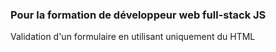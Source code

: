 ### Pour la formation de développeur web full-stack JS

Validation d'un formulaire en utilisant uniquement du HTML